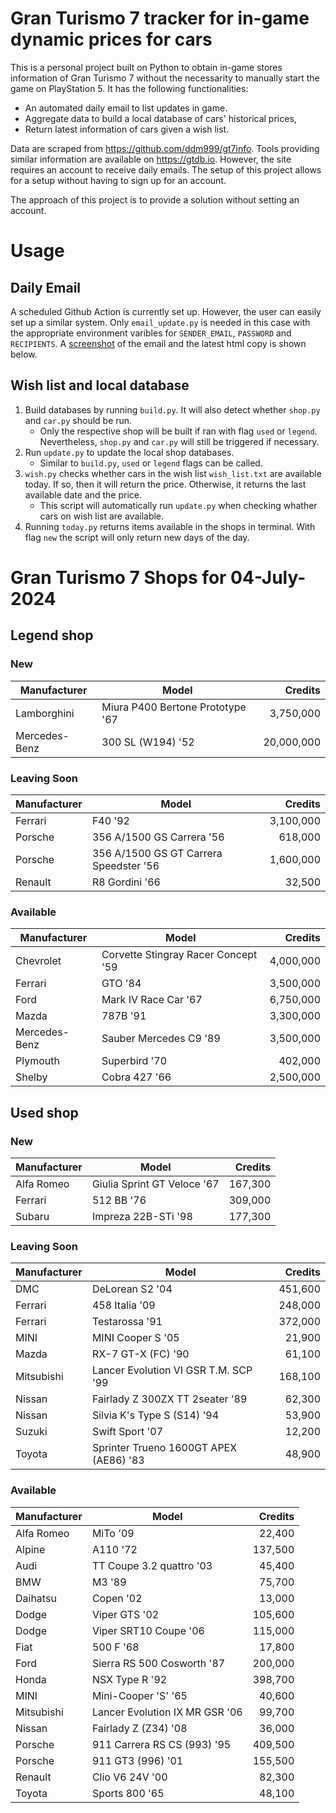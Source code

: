 # Gran Turismo 7 tracker for in-game dynamic prices for cars

This is a personal project built on Python to obtain in-game stores information of Gran Turismo 7 without the necessarity to manually start the game on PlayStation 5. It has the following functionalities:

- An automated daily email to list updates in game.
- Aggregate data to build a local database of cars' historical prices,
- Return latest information of cars given a wish list.

Data are scraped from https://github.com/ddm999/gt7info. Tools providing similar information are available on https://gtdb.io. However, the site requires an account to receive daily emails. The setup of this project allows for a setup without having to sign up for an account.

The approach of this project is to provide a solution without setting an account.

# Usage

## Daily Email

A scheduled Github Action is currently set up. However, the user can easily set up a similar system. Only `email_update.py` is needed in this case with the appropriate environment varibles for `SENDER_EMAIL`, `PASSWORD` and `RECIPIENTS`. A [screenshot](https://raw.githubusercontent.com/marcohoucheng/Gran-Turismo-7-Price-Tracker/main/data/email_screenshot.png) of the email and the latest html copy is shown below.

## Wish list and local database

1. Build databases by running `build.py`. It will also detect whether `shop.py` and `car.py` should be run.
    - Only the respective shop will be built if ran with flag `used` or `legend`. Nevertheless, `shop.py` and `car.py` will still be triggered if necessary.
2. Run `update.py` to update the local shop databases.
    - Similar to `build.py`, `used` or `legend` flags can be called.
3. `wish.py` checks whether cars in the wish list `wish_list.txt` are available today. If so, then it will return the price. Otherwise, it returns the last available date and the price.
    - This script will automatically run `update.py` when checking whather cars on wish list are available.
4. Running `today.py` returns items available in the shops in terminal. With flag `new` the script will only return new days of the day.


# Gran Turismo 7 Shops for 04-July-2024



## Legend shop

### New
 | Manufacturer | Model | Credits |
 | --- | --- | --: |
|Lamborghini|Miura P400 Bertone Prototype '67|3,750,000|
|Mercedes-Benz|300 SL (W194) '52|20,000,000|

### Leaving Soon
 | Manufacturer | Model | Credits |
 | --- | --- | --: |
|Ferrari|F40 '92|3,100,000|
|Porsche|356 A/1500 GS Carrera '56|618,000|
|Porsche|356 A/1500 GS GT Carrera Speedster '56|1,600,000|
|Renault|R8 Gordini '66|32,500|

### Available
 | Manufacturer | Model | Credits |
 | --- | --- | --: |
|Chevrolet|Corvette Stingray Racer Concept '59|4,000,000|
|Ferrari|GTO '84|3,500,000|
|Ford|Mark IV Race Car '67|6,750,000|
|Mazda|787B '91|3,300,000|
|Mercedes-Benz|Sauber Mercedes C9 '89|3,500,000|
|Plymouth|Superbird '70|402,000|
|Shelby|Cobra 427 '66|2,500,000|


## Used shop

### New
 | Manufacturer | Model | Credits |
 | --- | --- | --: |
|Alfa Romeo|Giulia Sprint GT Veloce '67|167,300|
|Ferrari|512 BB '76|309,000|
|Subaru|Impreza 22B-STi '98|177,300|

### Leaving Soon
 | Manufacturer | Model | Credits |
 | --- | --- | --: |
|DMC|DeLorean S2 '04|451,600|
|Ferrari|458 Italia '09|248,000|
|Ferrari|Testarossa '91|372,000|
|MINI|MINI Cooper S '05|21,900|
|Mazda|RX-7 GT-X (FC) '90|61,100|
|Mitsubishi|Lancer Evolution VI GSR T.M. SCP '99|168,100|
|Nissan|Fairlady Z 300ZX TT 2seater '89|62,300|
|Nissan|Silvia K's Type S (S14) '94|53,900|
|Suzuki|Swift Sport '07|12,200|
|Toyota|Sprinter Trueno 1600GT APEX (AE86) '83|48,900|

### Available
 | Manufacturer | Model | Credits |
 | --- | --- | --: |
|Alfa Romeo|MiTo '09|22,400|
|Alpine|A110 '72|137,500|
|Audi|TT Coupe 3.2 quattro '03|45,400|
|BMW|M3 '89|75,700|
|Daihatsu|Copen '02|13,000|
|Dodge|Viper GTS '02|105,600|
|Dodge|Viper SRT10 Coupe '06|115,000|
|Fiat|500 F '68|17,800|
|Ford|Sierra RS 500 Cosworth '87|200,000|
|Honda|NSX Type R '92|398,700|
|MINI|Mini-Cooper 'S' '65|40,600|
|Mitsubishi|Lancer Evolution IX MR GSR '06|99,700|
|Nissan|Fairlady Z (Z34) '08|36,000|
|Porsche|911 Carrera RS CS (993) '95|409,500|
|Porsche|911 GT3 (996) '01|155,500|
|Renault|Clio V6 24V '00|82,300|
|Toyota|Sports 800 '65|48,100|
